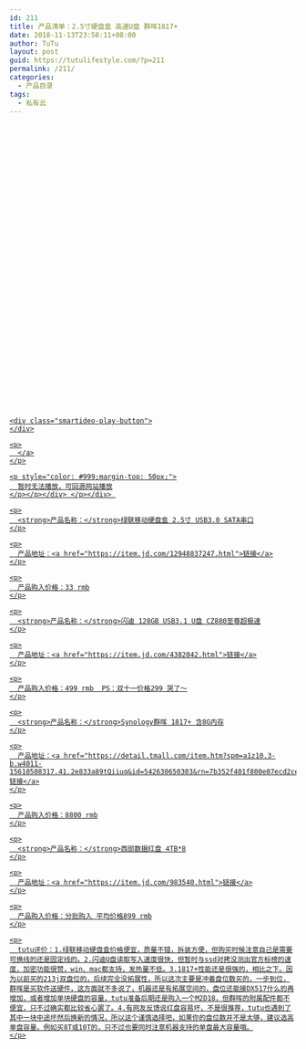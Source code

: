 ```yaml
---
id: 211
title: 产品清单：2.5寸硬盘盒 高速U盘 群晖1817+
date: 2018-11-13T23:58:11+08:00
author: TuTu
layout: post
guid: https://tutulifestyle.com/?p=211
permalink: /211/
categories:
  - 产品目录
tags:
  - 私有云
---
```

<div class="smartideo">
  <div class="player" style="width: 100%;height: 500px;">
  </div>
</div>

<div class="smartideo">
  <div class="player" style="width: 100%;height: 500px;">
    <a href="https://www.bilibili.com/video/av35919734" target="_blank" class="smartideo-play-link"></p> 
    
    <div class="smartideo-play-button">
    </div>
    
    <p>
      </a>
    </p>
    
    <p style="color: #999;margin-top: 50px;">
      暂时无法播放，可回源网站播放
    </p></p></div> </p></div> 
    
    <p>
      <strong>产品名称：</strong>绿联移动硬盘盒 2.5寸 USB3.0 SATA串口
    </p>
    
    <p>
      产品地址：<a href="https://item.jd.com/12948837247.html">链接</a>
    </p>
    
    <p>
      产品购入价格：33 rmb
    </p>
    
    <p>
      <strong>产品名称：</strong>闪迪 128GB USB3.1 U盘 CZ880至尊超极速
    </p>
    
    <p>
      产品地址：<a href="https://item.jd.com/4382042.html">链接</a>
    </p>
    
    <p>
      产品购入价格：499 rmb  PS：双十一价格299 哭了～
    </p>
    
    <p>
      <strong>产品名称：</strong>Synology群晖 1817+ 含8G内存
    </p>
    
    <p>
      产品地址：<a href="https://detail.tmall.com/item.htm?spm=a1z10.3-b.w4011-15610508317.41.2e833a89tQiiuq&id=542630650303&rn=7b352f401f800e07ecd2ce7281e41bda&abbucket=13">链接</a>
    </p>
    
    <p>
      产品购入价格：8800 rmb
    </p>
    
    <p>
      <strong>产品名称：</strong>西部数据红盘 4TB*8
    </p>
    
    <p>
      产品地址：<a href="https://item.jd.com/983540.html">链接</a>
    </p>
    
    <p>
      产品购入价格：分批购入 平均价格899 rmb
    </p>
    
    <p>
      tutu评价：1.绿联移动硬盘盒价格便宜，质量不错，拆装方便，但购买时候注意自己是需要可换线的还是固定线的。2.闪迪U盘读取写入速度很快，但暂时与ssd对拷没测出官方标榜的速度，加密功能很赞，win、mac都支持，发热量不低。3.1817+性能还是很强的，相比之下。因为以前买的213j双盘位的，后续完全没拓展性，所以这次主要是冲着盘位数买的，一步到位，群晖是买软件送硬件，这方面就不多说了，机器还是有拓展空间的，盘位还能接DX517什么的再增加，或者增加单块硬盘的容量，tutu准备后期还是购入一个M2D18，但群晖的附属配件都不便宜，只不过确实都比较省心罢了。4.有网友反馈说红盘容易坏，不是很推荐，tutu也遇到了其中一块中途坏然后换新的情况，所以这个谨慎选择吧，如果你的盘位数并不是太够，建议选高单盘容量，例如买8T或10T的，只不过也要同时注意机器支持的单盘最大容量哦。
    </p>